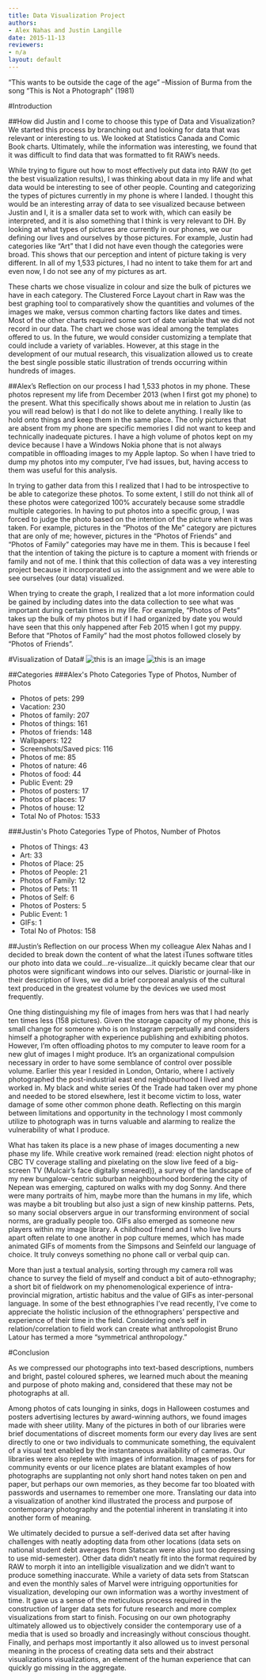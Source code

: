 ```yaml
---
title: Data Visualization Project 
authors:
- Alex Nahas and Justin Langille
date: 2015-11-13
reviewers:
- n/a
layout: default
---
```

“This wants to be outside the cage of the age” 
–Mission of Burma from the song “This is Not a Photograph” (1981)

#Introduction

##How did Justin and I come to choose this type of Data and Visualization?
We started this process by branching out and looking for data that was relevant or interesting to us.  We looked at Statistics Canada and Comic Book charts. Ultimately, while the information was interesting, we found that it was difficult to find data that was formatted to fit RAW’s needs.

While trying to figure out how to most effectively put data into RAW (to get the best visualization results), I was thinking about data in my life and what data would be interesting to see of other people.  Counting and categorizing the types of pictures currently in my phone is where I landed.  I thought this would be an interesting array of data to see visualized because between Justin and I, it is a smaller data set to work with, which can easily be interpreted, and it is also something that I think is very relevant to DH.  By looking at what types of pictures are currently in our phones, we our defining our lives and ourselves by those pictures.  For example, Justin had categories like “Art” that I did not have even though the categories were broad.  This shows that our perception and intent of picture taking is very different.  In all of my 1,533 pictures, I had no intent to take them for art and even now, I do not see any of my pictures as art.

These charts we chose visualize in colour and size the bulk of pictures we have in each category. The Clustered Force Layout chart in Raw was the best graphing tool to comparatively show the quantities and volumes of the images we make, versus common charting factors like dates and times. Most of the other charts required some sort of date variable that we did not record in our data. The chart we chose was ideal among the templates offered to us. In the future, we would consider customizing a template that could include a variety of variables. However, at this stage in the development of our mutual research, this visualization allowed us to create the best single possible static illustration of trends occurring within hundreds of images. 

##Alex’s Reflection on our process
I had 1,533 photos in my phone.  These photos represent my life from December 2013 (when I first got my phone) to the present.  What this specifically shows about me in relation to Justin (as you will read below) is that I do not like to delete anything.  I really like to hold onto things and keep them in the same place.  The only pictures that are absent from my phone are specific memories I did not want to keep and technically inadequate pictures. I have a high volume of photos kept on my device because I have a Windows Nokia phone that is not always compatible in offloading images to my Apple laptop.  So when I have tried to dump my photos into my computer, I’ve had issues, but, having access to them was useful for this analysis. 

In trying to gather data from this I realized that I had to be introspective to be able to categorize these photos.  To some extent, I still do not think all of these photos were categorized 100% accurately because some straddle multiple categories.  In having to put photos into a specific group, I was forced to judge the photo based on the intention of the picture when it was taken.  For example, pictures in the “Photos of the Me” category are pictures that are only of me; however, pictures in the “Photos of Friends” and “Photos of Family” categories may have me in them.  This is because I feel that the intention of taking the picture is to capture a moment with friends or family and not of me.  I think that this collection of data was a vey interesting project because it incorporated us into the assignment and we were able to see ourselves (our data) visualized.  

When trying to create the graph, I realized that a lot more information could be gained by including dates into the data collection to see what was important during certain times in my life.  For example, “Photos of Pets” takes up the bulk of my photos but if I had organized by date you would have seen that this only happened after Feb 2015 when I got my puppy.  Before that “Photos of Family” had the most photos followed closely by “Photos of Friends”.  

#Visualization of Data#
![this is an image](http://i.imgur.com/pSadi61.jpg?2) ![this is an image](http://i.imgur.com/l1sy3WU.png?2)

##Categories
###Alex's Photo Categories
Type of Photos, Number of Photos
* Photos of pets: 299
* Vacation: 230
* Photos of family: 207
* Photos of things: 161
* Photos of friends: 148
* Wallpapers: 122
* Screenshots/Saved pics: 116
* Photos of me: 85 
* Photos of nature: 46
* Photos of food:	44
* Public Event: 29
* Photos of posters: 17 	
* Photos of places: 17
* Photos of house: 12
* Total No of Photos: 1533

###Justin's Photo Categories
Type of Photos, Number of Photos
* Photos of Things: 43
* Art: 33
* Photos of Place: 25
* Photos of People: 21
* Photos of Family: 12
* Photos of Pets: 11
* Photos of Self: 6
* Photos of Posters: 5
* Public Event: 1
* GIFs: 1
* Total No of Photos: 158

##Justin’s Reflection on our process
When my colleague Alex Nahas and I decided to break down the content of what the latest iTunes software titles our photo into data we could…re-visualize…it quickly became clear that our photos were significant windows into our selves. Diaristic or journal-like in their description of lives, we did a brief corporeal analysis of the cultural text produced in the greatest volume by the devices we used most frequently.

One thing distinguishing my file of images from hers was that I had nearly ten times less (158 pictures). Given the storage capacity of my phone, this is small change for someone who is on Instagram perpetually and considers himself a photographer with experience publishing and exhibiting photos. However, I’m often offloading photos to my computer to leave room for a new glut of images I might produce. It’s an organizational compulsion necessary in order to have some semblance of control over possible volume. Earlier this year I resided in London, Ontario, where I actively photographed the post-industrial east end neighbourhood I lived and worked in. My black and white series Of the Trade had taken over my phone and needed to be stored elsewhere, lest it become victim to loss, water damage of some other common phone death. Reflecting on this margin between limitations and opportunity in the technology I most commonly utilize to photograph was in turns valuable and alarming to realize the vulnerability of what I produce. 

What has taken its place is a new phase of images documenting a new phase my life. While creative work remained (read: election night photos of CBC TV coverage stalling and pixelating on the slow live feed of a big-screen TV (Mulcair’s face digitally smeared)), a survey of the landscape of my new bungalow-centric suburban neighbourhood bordering the city of Nepean was emerging, captured on walks with my dog Sonny. And there were many portraits of him, maybe more than the humans in my life, which was maybe a bit troubling but also just a sign of new kinship patterns. Pets, so many social observers argue in our transforming environment of social norms, are gradually people too. GIFs also emerged as someone new players within my image library. A childhood friend and I who live hours apart often relate to one another in pop culture memes, which has made animated GIFs of moments from the Simpsons and Seinfeld our language of choice. It truly conveys something no phone call or verbal quip can.

More than just a textual analysis, sorting through my camera roll was chance to survey the field of myself and conduct a bit of auto-ethnography; a short bit of fieldwork on my phenomenological experience of intra-provincial migration, artistic habitus and the value of GIFs as inter-personal language. In some of the best ethnographies I’ve read recently, I’ve come to appreciate the holistic inclusion of the ethnographers’ perspective and experience of their time in the field. Considering one’s self in relation/correlation to field work can create what anthropologist Bruno Latour has termed a more “symmetrical anthropology.” 

#Conclusion

As we compressed our photographs into text-based descriptions, numbers and bright, pastel coloured spheres, we learned much about the meaning and purpose of photo making and, considered that these may not be photographs at all. 

Among photos of cats lounging in sinks, dogs in Halloween costumes and posters advertising lectures by award-winning authors, we found images made with sheer utility. Many of the pictures in both of our libraries were brief documentations of discreet moments form our every day lives are sent directly to one or two individuals to communicate something, the equivalent of a visual text enabled by the instantaneous availability of cameras. Our libraries were also replete with images of information. Images of posters for community events or our licence plates are blatant examples of how photographs are supplanting not only short hand notes taken on pen and paper, but perhaps our own memories, as they become far too bloated with passwords and usernames to remember one more. Translating our data into a visualization of another kind illustrated the process and purpose of contemporary photography and the potential inherent in translating it into another form of meaning. 

We ultimately decided to pursue a self-derived data set after having challenges with neatly adopting data from other locations (data sets on national student debt averages from Statscan were also just too depressing to use mid-semester). Other data didn’t neatly fit into the format required by RAW to morph it into an intelligible visualization and we didn’t want to produce something inaccurate. While a variety of data sets from Statscan and even the monthly sales of Marvel were intriguing opportunities for visualization, developing our own information was a worthy investment of time. It gave us a sense of the meticulous process required in the construction of larger data sets for future research and more complex visualizations from start to finish. Focusing on our own photography ultimately allowed us to objectively consider the contemporary use of a media that is used so broadly and increasingly without conscious thought. Finally, and perhaps most importantly it also allowed us to invest personal meaning in the process of creating data sets and their abstract visualizations visualizations, an element of the human experience that can quickly go missing in the aggregate. 








